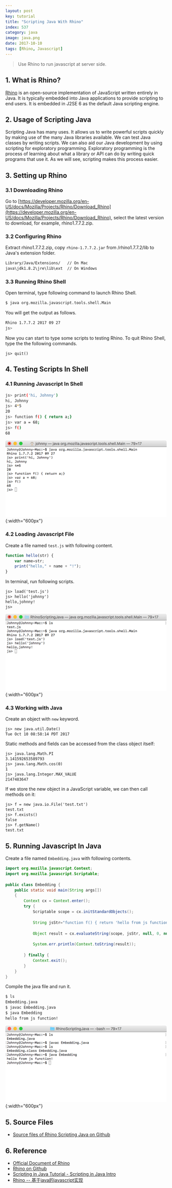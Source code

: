 ```yaml
---
layout: post
key: tutorial
title: "Scripting Java With Rhino"
index: 537
category: java
image: java.png
date: 2017-10-10
tags: [Rhino, Javascript]
---
```


> Use Rhino to run javascript at server side.

## 1. What is Rhino?
[Rhino](https://developer.mozilla.org/en-US/docs/Mozilla/Projects/Rhino) is an open-source implementation of JavaScript written entirely in Java. It is typically embedded into Java applications to provide scripting to end users. It is embedded in J2SE 6 as the default Java scripting engine.

## 2. Usage of Scripting Java
Scripting Java has many uses. It allows us to write powerful scripts quickly by making use of the many Java libraries available. We can test Java classes by writing scripts. We can also aid our Java development by using scripting for exploratory programming. Exploratory programming is the process of learning about what a library or API can do by writing quick programs that use it. As we will see, scripting makes this process easier.

## 3. Setting up Rhino
### 3.1 Downloading Rhino
Go to [https://developer.mozilla.org/en-US/docs/Mozilla/Projects/Rhino/Download_Rhino](https://developer.mozilla.org/en-US/docs/Mozilla/Projects/Rhino/Download_Rhino), select the latest version to download, for example, rhino1.7.7.2.zip.
### 3.2 Configuring Rhino
Extract rhino1.7.7.2.zip, copy `rhino-1.7.7.2.jar` from /rhino1.7.7.2/lib to Java's extension folder.
```sh
Library/Java/Extensions/   // On Mac
java\jdk1.8.2\jre\lib\ext  // On Windows
```
### 3.3 Running Rhino Shell
Open terminal, type following command to launch Rhino Shell.
```sh
$ java org.mozilla.javascript.tools.shell.Main
```
You will get the output as follows.
```sh
Rhino 1.7.7.2 2017 09 27
js>
```
Now you can start to type some scripts to testing Rhino.
To quit Rhino Shell, type the the following commands.
```
js> quit()
```

## 4. Testing Scripts In Shell
### 4.1 Running Javascript In Shell
```sh
js> print('hi, Johnny')
hi, Johnny
js> 4*5
20
js> function f() { return a;}
js> var a = 68;
js> f()
68
```
![image](/public/posts/2017-10-10/javascript.png){:width="600px"}
### 4.2 Loading Javascript File
Create a file named `test.js` with following content.
```javascript
function hello(str) {
    var name=str;
    print("hello," + name + "!");
}
```
In terminal, run following scripts.
```
js> load('test.js')
js> hello('johnny')
hello,johnny!
js>
```
![image](/public/posts/2017-10-10/loadjsfile.png){:width="600px"}
### 4.3 Working with Java
Create an object with `new` keyword.
```
js> new java.util.Date()
Tue Oct 10 08:58:14 PDT 2017
```
Static methods and fields can be accessed from the class object itself:
```
js> java.lang.Math.PI
3.141592653589793
js> java.lang.Math.cos(0)    
1
js> java.lang.Integer.MAX_VALUE
2147483647
```
If we store the new object in a JavaScript variable, we can then call methods on it:
```
js> f = new java.io.File('test.txt')
test.txt
js> f.exists()
false
js> f.getName()
test.txt
```
## 5. Running Javascript In Java
Create a file named `Embedding.java` with following contents.
```java
import org.mozilla.javascript.Context;
import org.mozilla.javascript.Scriptable;

public class Embedding {
    public static void main(String args[])
    {
        Context cx = Context.enter();
        try {
            Scriptable scope = cx.initStandardObjects();

            String jsStr="function f() { return 'hello from js function!';} f();";

            Object result = cx.evaluateString(scope, jsStr, null, 0, null);

            System.err.println(Context.toString(result));

        } finally {
            Context.exit();
        }
    }
}
```
Compile the java file and run it.
```sh
$ ls
Embedding.java
$ javac Embedding.java
$ java Embedding
hello from js function!
```
![image](/public/posts/2017-10-10/embedding.png){:width="600px"}

## 5. Source Files
* [Source files of Rhino Scripting Java on Github](https://github.com/jojozhuang/Tutorials/tree/master/RhinoScriptingJava)

## 6. Reference
* [Official Document of Rhino](https://developer.mozilla.org/en-US/docs/Mozilla/Projects/Rhino)
* [Rhino on Github](https://github.com/mozilla/rhino)
* [Scripting in Java Tutorial - Scripting in Java Intro](http://www.java2s.com/Tutorials/Java/Scripting_in_Java/index.htm)
* [Rhino -- 基于java的javascript实现](http://www.cnblogs.com/cczw/archive/2012/07/16/2593957.html)
